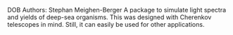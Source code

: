 DOB
Authors: Stephan Meighen-Berger
A package to simulate light spectra and yields of deep-sea organisms. This was designed with Cherenkov telescopes in mind. Still, it can easily be used for other applications.